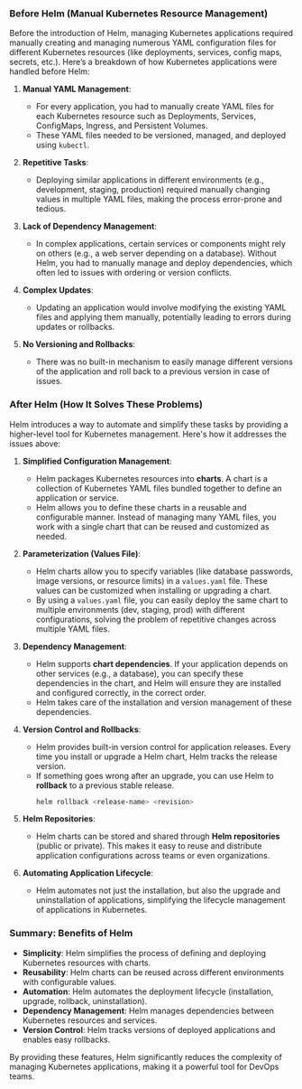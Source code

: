 ### Before Helm (Manual Kubernetes Resource Management)

Before the introduction of Helm, managing Kubernetes applications required manually creating and managing numerous YAML configuration files for different Kubernetes resources (like deployments, services, config maps, secrets, etc.). Here’s a breakdown of how Kubernetes applications were handled before Helm:

1. **Manual YAML Management**:
   - For every application, you had to manually create YAML files for each Kubernetes resource such as Deployments, Services, ConfigMaps, Ingress, and Persistent Volumes.
   - These YAML files needed to be versioned, managed, and deployed using `kubectl`.

2. **Repetitive Tasks**:
   - Deploying similar applications in different environments (e.g., development, staging, production) required manually changing values in multiple YAML files, making the process error-prone and tedious.

3. **Lack of Dependency Management**:
   - In complex applications, certain services or components might rely on others (e.g., a web server depending on a database). Without Helm, you had to manually manage and deploy dependencies, which often led to issues with ordering or version conflicts.

4. **Complex Updates**:
   - Updating an application would involve modifying the existing YAML files and applying them manually, potentially leading to errors during updates or rollbacks.
   
5. **No Versioning and Rollbacks**:
   - There was no built-in mechanism to easily manage different versions of the application and roll back to a previous version in case of issues.

### After Helm (How It Solves These Problems)

Helm introduces a way to automate and simplify these tasks by providing a higher-level tool for Kubernetes management. Here's how it addresses the issues above:

1. **Simplified Configuration Management**:
   - Helm packages Kubernetes resources into **charts**. A chart is a collection of Kubernetes YAML files bundled together to define an application or service.
   - Helm allows you to define these charts in a reusable and configurable manner. Instead of managing many YAML files, you work with a single chart that can be reused and customized as needed.

2. **Parameterization (Values File)**:
   - Helm charts allow you to specify variables (like database passwords, image versions, or resource limits) in a `values.yaml` file. These values can be customized when installing or upgrading a chart.
   - By using a `values.yaml` file, you can easily deploy the same chart to multiple environments (dev, staging, prod) with different configurations, solving the problem of repetitive changes across multiple YAML files.

3. **Dependency Management**:
   - Helm supports **chart dependencies**. If your application depends on other services (e.g., a database), you can specify these dependencies in the chart, and Helm will ensure they are installed and configured correctly, in the correct order.
   - Helm takes care of the installation and version management of these dependencies.

4. **Version Control and Rollbacks**:
   - Helm provides built-in version control for application releases. Every time you install or upgrade a Helm chart, Helm tracks the release version.
   - If something goes wrong after an upgrade, you can use Helm to **rollback** to a previous stable release.
     ```bash
     helm rollback <release-name> <revision>
     ```

5. **Helm Repositories**:
   - Helm charts can be stored and shared through **Helm repositories** (public or private). This makes it easy to reuse and distribute application configurations across teams or even organizations.

6. **Automating Application Lifecycle**:
   - Helm automates not just the installation, but also the upgrade and uninstallation of applications, simplifying the lifecycle management of applications in Kubernetes.

### Summary: Benefits of Helm

- **Simplicity**: Helm simplifies the process of defining and deploying Kubernetes resources with charts.
- **Reusability**: Helm charts can be reused across different environments with configurable values.
- **Automation**: Helm automates the deployment lifecycle (installation, upgrade, rollback, uninstallation).
- **Dependency Management**: Helm manages dependencies between Kubernetes resources and services.
- **Version Control**: Helm tracks versions of deployed applications and enables easy rollbacks.

By providing these features, Helm significantly reduces the complexity of managing Kubernetes applications, making it a powerful tool for DevOps teams.
